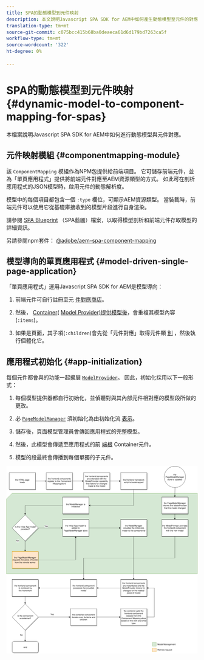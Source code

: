 ```yaml
---
title: SPA的動態模型到元件映射
description: 本文說明Javascript SPA SDK for AEM中如何產生動態模型至元件的對應。
translation-type: tm+mt
source-git-commit: c075bcc415b68ba0deaeca61d6d179bd7263ca5f
workflow-type: tm+mt
source-wordcount: '322'
ht-degree: 0%

---
```



# SPA的動態模型到元件映射 {#dynamic-model-to-component-mapping-for-spas}

本檔案說明Javascript SPA SDK for AEM中如何進行動態模型與元件對應。

## 元件映射模組 {#componentmapping-module}

該 `ComponentMapping` 模組作為NPM包提供給前端項目。 它可儲存前端元件，並為「單頁應用程式」提供將前端元件對應至AEM資源類型的方式。 如此可在剖析應用程式的JSON模型時，啟用元件的動態解析度。

模型中的每個項目都包含一個 `:type` 欄位，可顯示AEM資源類型。 當裝載時，前端元件可以使用它從基礎庫接收到的模型片段進行自身渲染。

請參閱 [SPA Blueprint](blueprint.md) （SPA藍圖）檔案，以取得模型剖析和前端元件存取模型的詳細資訊。

另請參閱npm套件： [@adobe/aem-spa-component-mapping](https://www.npmjs.com/package/@adobe/aem-spa-component-mapping)

## 模型導向的單頁應用程式 {#model-driven-single-page-application}

「單頁應用程式」運用Javascript SPA SDK for AEM是模型導向：

1. 前端元件可自行註冊至元 [件對應商店](#componentmapping-module)。
1. 然後， [Container](blueprint.md#container)( [Model Provider)提供模型後](blueprint.md#the-model-provider)，會重複其模型內容(`:items`)。

1. 如果是頁面，其子項(`:children`)會先從「元件對應」取得元件類 [別](blueprint.md#componentmapping) ，然後執行個體化它。

## 應用程式初始化 {#app-initialization}

每個元件都會與的功能一起擴展 [`ModelProvider`](blueprint.md#the-model-provider)。 因此，初始化採用以下一般形式：

1. 每個模型提供器都自行初始化，並偵聽對與其內部元件相對應的模型段所做的更改。
1. 必 [`PageModelManager`](blueprint.md#pagemodelmanager) 須初始化為由初始化流 [表示](blueprint.md)。

1. 儲存後，頁面模型管理員會傳回應用程式的完整模型。
1. 然後，此模型會傳遞至應用程式的前 [端根](blueprint.md#container) Container元件。
1. 模型的段最終會傳播到每個單獨的子元件。

![應用程式模型初始化](assets/app-model-initialization.png)
